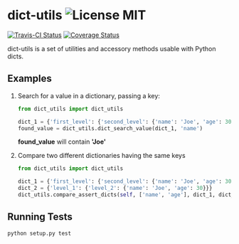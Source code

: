 # dict-utils ![License MIT](https://go-shields.herokuapp.com/license-MIT-blue.png)

[![Travis-CI Status](https://secure.travis-ci.org/glowdigitalmedia/dict-utils.png?branch=master)](http://travis-ci.org/#!/glowdigitalmedia/dict-utils)
[![Coverage Status](https://coveralls.io/repos/glowdigitalmedia/dict-utils/badge.png?branch=master)](https://coveralls.io/r/glowdigitalmedia/dict-utils?branch=master)

dict-utils is a set of utilities and accessory methods usable
with Python dicts.

## Examples

1. Search for a value in a dictionary, passing a key:

    ```python
    from dict_utils import dict_utils

    dict_1 = {'first_level': {'second_level': {'name': 'Joe', 'age': 30}}}
    found_value = dict_utils.dict_search_value(dict_1, 'name')
    ```

    **found_value** will contain **'Joe'**

2. Compare two different dictionaries having the same keys

    ```python
    from dict_utils import dict_utils

    dict_1 = {'first_level': {'second_level': {'name': 'Joe', 'age': 30}}}
    dict_2 = {'level_1': {'level_2': {'name': 'Joe', 'age': 30}}}
    dict_utils.compare_assert_dicts(self, ['name', 'age'], dict_1, dict_2)
    ```

## Running Tests

```
python setup.py test
```

